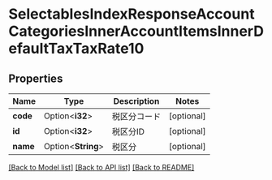 # SelectablesIndexResponseAccountCategoriesInnerAccountItemsInnerDefaultTaxTaxRate10

## Properties

Name | Type | Description | Notes
------------ | ------------- | ------------- | -------------
**code** | Option<**i32**> | 税区分コード | [optional]
**id** | Option<**i32**> | 税区分ID | [optional]
**name** | Option<**String**> | 税区分 | [optional]

[[Back to Model list]](../README.md#documentation-for-models) [[Back to API list]](../README.md#documentation-for-api-endpoints) [[Back to README]](../README.md)


